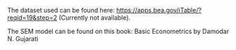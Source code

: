 The dataset used can be found here: https://apps.bea.gov/iTable/?reqid=19&step=2 (Currently not available).

The SEM model can be found on this book: Basic Econometrics by Damodar N. Gujarati
